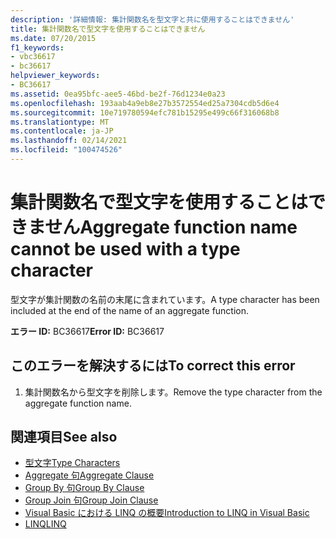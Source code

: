 ```yaml
---
description: '詳細情報: 集計関数名を型文字と共に使用することはできません'
title: 集計関数名で型文字を使用することはできません
ms.date: 07/20/2015
f1_keywords:
- vbc36617
- bc36617
helpviewer_keywords:
- BC36617
ms.assetid: 0ea95bfc-aee5-46bd-be2f-76d1234e0a23
ms.openlocfilehash: 193aab4a9eb8e27b3572554ed25a7304cdb5d6e4
ms.sourcegitcommit: 10e719780594efc781b15295e499c66f316068b8
ms.translationtype: MT
ms.contentlocale: ja-JP
ms.lasthandoff: 02/14/2021
ms.locfileid: "100474526"
---
```

# <a name="aggregate-function-name-cannot-be-used-with-a-type-character"></a><span data-ttu-id="0e477-103">集計関数名で型文字を使用することはできません</span><span class="sxs-lookup"><span data-stu-id="0e477-103">Aggregate function name cannot be used with a type character</span></span>

<span data-ttu-id="0e477-104">型文字が集計関数の名前の末尾に含まれています。</span><span class="sxs-lookup"><span data-stu-id="0e477-104">A type character has been included at the end of the name of an aggregate function.</span></span>  
  
 <span data-ttu-id="0e477-105">**エラー ID:** BC36617</span><span class="sxs-lookup"><span data-stu-id="0e477-105">**Error ID:** BC36617</span></span>  
  
## <a name="to-correct-this-error"></a><span data-ttu-id="0e477-106">このエラーを解決するには</span><span class="sxs-lookup"><span data-stu-id="0e477-106">To correct this error</span></span>  
  
1. <span data-ttu-id="0e477-107">集計関数名から型文字を削除します。</span><span class="sxs-lookup"><span data-stu-id="0e477-107">Remove the type character from the aggregate function name.</span></span>  
  
## <a name="see-also"></a><span data-ttu-id="0e477-108">関連項目</span><span class="sxs-lookup"><span data-stu-id="0e477-108">See also</span></span>

- [<span data-ttu-id="0e477-109">型文字</span><span class="sxs-lookup"><span data-stu-id="0e477-109">Type Characters</span></span>](../programming-guide/language-features/data-types/type-characters.md)
- [<span data-ttu-id="0e477-110">Aggregate 句</span><span class="sxs-lookup"><span data-stu-id="0e477-110">Aggregate Clause</span></span>](../language-reference/queries/aggregate-clause.md)
- [<span data-ttu-id="0e477-111">Group By 句</span><span class="sxs-lookup"><span data-stu-id="0e477-111">Group By Clause</span></span>](../language-reference/queries/group-by-clause.md)
- [<span data-ttu-id="0e477-112">Group Join 句</span><span class="sxs-lookup"><span data-stu-id="0e477-112">Group Join Clause</span></span>](../language-reference/queries/group-join-clause.md)
- [<span data-ttu-id="0e477-113">Visual Basic における LINQ の概要</span><span class="sxs-lookup"><span data-stu-id="0e477-113">Introduction to LINQ in Visual Basic</span></span>](../programming-guide/language-features/linq/introduction-to-linq.md)
- [<span data-ttu-id="0e477-114">LINQ</span><span class="sxs-lookup"><span data-stu-id="0e477-114">LINQ</span></span>](../programming-guide/language-features/linq/index.md)
